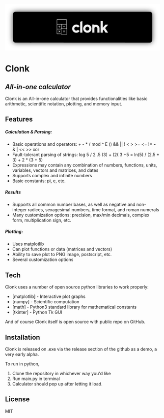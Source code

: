 <img src="clonk.png"><br>

# Clonk
## _All-in-one calculator_



Clonk is an All-in-one calculator that provides functionalities
like basic arithmetic, scientific notation, plotting, and memory input.

## Features
##### Calculation & Parsing:
- Basic operations and operators: + - * / mod ^ E () && || ! < > >= <= != ~ & | << >> xor
- Fault-tolerant parsing of strings: log 5 / 2 .5 (3) + (2( 3 +5 = ln(5) / (2.5 * 3) + 2 * (3 + 5)
- Expressions may contain any combination of numbers, functions, units, variables, vectors and matrices, and dates
- Supports complex and infinite numbers
- Basic constants: pi, e, etc.
##### Results
- Supports all common number bases, as well as negative and non-integer radices, sexagesimal numbers, time format, and roman numerals
- Many customization options: precision, max/min decimals, complex form, multiplication sign, etc.
##### Plotting:
- Uses matplotlib
- Can plot functions or data (matrices and vectors)
- Ability to save plot to PNG image, postscript, etc.
- Several customization options

## Tech

Clonk uses a number of open source python libraries to work properly:

- [matplotlib] - Interactive plot graphs
- [numpy] - Scientific computation
- [math] - Python3 standard library for mathematical constants
- [tkinter] - Python Tk GUI 

And of course Clonk itself is open source with public repo on GitHub.

## Installation

Clonk is released on .exe via the release section of the github as a demo, a very early alpha. 

To run in python,

1. Clone the repository in whichever way you'd like
2. Run main.py in terminal
3. Calculator should pop up after letting it load.



## License

MIT
